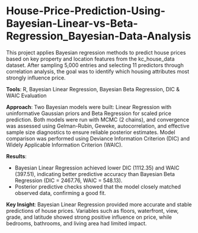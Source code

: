 # House-Price-Prediction-Using-Bayesian-Linear-vs-Beta-Regression_Bayesian-Data-Analysis

This project applies Bayesian regression methods to predict house prices based on key property and location features from the kc_house_data dataset. After sampling 5,000 entries and selecting 11 predictors through correlation analysis, the goal was to identify which housing attributes most strongly influence price.

**Tools**: R, Bayesian Linear Regression, Bayesian Beta Regression, DIC & WAIC Evaluation

**Approach**: Two Bayesian models were built: Linear Regression with uninformative Gaussian priors and Beta Regression for scaled price prediction. Both models were run with MCMC (2 chains), and convergence was assessed using Gelman-Rubin, Geweke, autocorrelation, and effective sample size diagnostics to ensure reliable posterior estimates. Model comparison was performed using Deviance Information Criterion (DIC) and Widely Applicable Information Criterion (WAIC).

**Results**:
* Bayesian Linear Regression achieved lower DIC (1112.35) and WAIC (397.51), indicating better predictive accuracy than Bayesian Beta Regression (DIC = 2467.76, WAIC = 548.13).
* Posterior predictive checks showed that the model closely matched observed data, confirming a good fit.

**Key Insight**:
Bayesian Linear Regression provided more accurate and stable predictions of house prices. Variables such as floors, waterfront, view, grade, and latitude showed strong positive influence on price, while bedrooms, bathrooms, and living area had limited impact.
